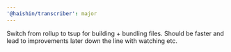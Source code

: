 ```yaml
---
'@haishin/transcriber': major
---
```


Switch from rollup to tsup for building + bundling files. Should be faster and lead to improvements later down the line with watching etc.

